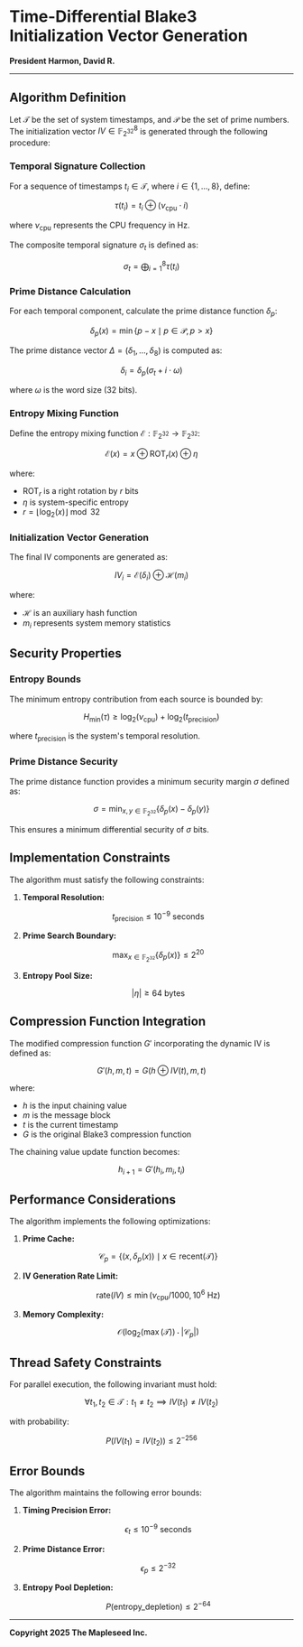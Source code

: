 # Time-Differential Blake3 Initialization Vector Generation

**President Harmon, David R.**

---

## Algorithm Definition

Let $\mathcal{T}$ be the set of system timestamps, and $\mathcal{P}$ be the set of prime numbers. The initialization vector $IV \in \mathbb{F}_{2^{32}}^8$ is generated through the following procedure:

### Temporal Signature Collection

For a sequence of timestamps $t_i \in \mathcal{T}$, where $i \in \{1,\ldots,8\}$, define:

$$
\tau(t_i) = t_i \oplus (\nu_{\text{cpu}} \cdot i)
$$

where $\nu_{\text{cpu}}$ represents the CPU frequency in Hz.

The composite temporal signature $\sigma_t$ is defined as:

$$
\sigma_t = \bigoplus_{i=1}^8 \tau(t_i)
$$

### Prime Distance Calculation

For each temporal component, calculate the prime distance function $\delta_p$:

$$
\delta_p(x) = \min\{p - x \mid p \in \mathcal{P}, p > x\}
$$

The prime distance vector $\Delta = (\delta_1, \ldots, \delta_8)$ is computed as:

$$
\delta_i = \delta_p(\sigma_t + i\cdot\omega)
$$

where $\omega$ is the word size (32 bits).

### Entropy Mixing Function

Define the entropy mixing function $\mathcal{E}: \mathbb{F}_{2^{32}} \rightarrow \mathbb{F}_{2^{32}}$:

$$
\mathcal{E}(x) = x \oplus \text{ROT}_r(x) \oplus \eta
$$

where:
- $\text{ROT}_r$ is a right rotation by $r$ bits
- $\eta$ is system-specific entropy
- $r = \lfloor\log_2(x)\rfloor \bmod 32$

### Initialization Vector Generation

The final IV components are generated as:

$$
IV_i = \mathcal{E}(\delta_i) \oplus \mathcal{H}(m_i)
$$

where:
- $\mathcal{H}$ is an auxiliary hash function
- $m_i$ represents system memory statistics

## Security Properties

### Entropy Bounds

The minimum entropy contribution from each source is bounded by:

$$
H_{\min}(\tau) \geq \log_2(\nu_{\text{cpu}}) + \log_2(t_{\text{precision}})
$$

where $t_{\text{precision}}$ is the system's temporal resolution.

### Prime Distance Security

The prime distance function provides a minimum security margin $\sigma$ defined as:

$$
\sigma = \min_{x,y \in \mathbb{F}_{2^{32}}} \{\delta_p(x) - \delta_p(y)\}
$$

This ensures a minimum differential security of $\sigma$ bits.

## Implementation Constraints

The algorithm must satisfy the following constraints:

1. **Temporal Resolution:**

   $$
   t_{\text{precision}} \leq 10^{-9} \text{ seconds}
   $$

2. **Prime Search Boundary:**

   $$
   \max_{x \in \mathbb{F}_{2^{32}}} \{\delta_p(x)\} \leq 2^{20}
   $$

3. **Entropy Pool Size:**

   $$
   |\eta| \geq 64 \text{ bytes}
   $$

## Compression Function Integration

The modified compression function $G'$ incorporating the dynamic IV is defined as:

$$
G'(h, m, t) = G(h \oplus IV(t), m, t)
$$

where:
- $h$ is the input chaining value
- $m$ is the message block
- $t$ is the current timestamp
- $G$ is the original Blake3 compression function

The chaining value update function becomes:

$$
h_{i+1} = G'(h_i, m_i, t_i)
$$

## Performance Considerations

The algorithm implements the following optimizations:

1. **Prime Cache:**

   $$
   \mathcal{C}_p = \{(x, \delta_p(x)) \mid x \in \text{recent}(\mathcal{T})\}
   $$

2. **IV Generation Rate Limit:**

   $$
   \text{rate}(IV) \leq \min(\nu_{\text{cpu}}/1000, 10^6 \text{ Hz})
   $$

3. **Memory Complexity:**

   $$
   \mathcal{O}(\log_2(\max(\mathcal{T})) \cdot |\mathcal{C}_p|)
   $$

## Thread Safety Constraints

For parallel execution, the following invariant must hold:

$$
\forall t_1, t_2 \in \mathcal{T}: t_1 \neq t_2 \implies IV(t_1) \neq IV(t_2)
$$

with probability:

$$
P(IV(t_1) = IV(t_2)) \leq 2^{-256}
$$

## Error Bounds

The algorithm maintains the following error bounds:

1. **Timing Precision Error:**

   $$
   \epsilon_t \leq 10^{-9} \text{ seconds}
   $$

2. **Prime Distance Error:**

   $$
   \epsilon_p \leq 2^{-32}
   $$

3. **Entropy Pool Depletion:**

   $$
   P(\text{entropy\_depletion}) \leq 2^{-64}
   $$

---

**Copyright 2025 The Mapleseed Inc.**
